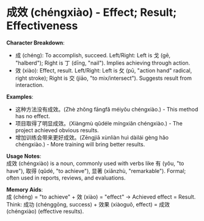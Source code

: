 # **成效 (chéngxiào) - Effect; Result; Effectiveness**

**Character Breakdown**:  
- 成 (chéng): To accomplish, succeed. Left/Right: Left is 戈 (gē, "halberd"); Right is 丁 (dīng, "nail"). Implies achieving through action.  
- 效 (xiào): Effect, result. Left/Right: Left is 攵 (pū, "action hand" radical, right stroke); Right is 交 (jiāo, "to mix/intersect"). Suggests result from interaction.

**Examples**:  
- 这种方法没有成效。(Zhè zhǒng fāngfǎ méiyǒu chéngxiào.) - This method has no effect.  
- 项目取得了明显成效。(Xiàngmù qǔdéle míngxiǎn chéngxiào.) - The project achieved obvious results.  
- 增加训练会带来更好成效。(Zēngjiā xùnliàn huì dàilái gèng hǎo chéngxiào.) - More training will bring better results.

**Usage Notes**:  
成效 (chéngxiào) is a noun, commonly used with verbs like 有 (yǒu, "to have"), 取得 (qǔdé, "to achieve"), 显著 (xiǎnzhù, "remarkable"). Formal; often used in reports, reviews, and evaluations.

**Memory Aids**:  
成 (chéng) = "to achieve" + 效 (xiào) = "effect" → Achieved effect = Result.  
Think: 成功 (chénggōng, success) + 效果 (xiàoguǒ, effect) = 成效 (chéngxiào) (effective results).